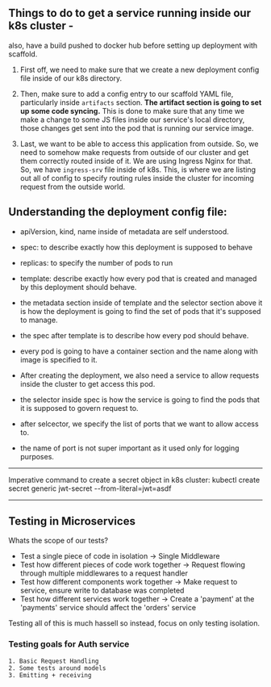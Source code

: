 ## Things to do to get a service running inside our k8s cluster -

also, have a build pushed to docker hub before setting up deployment with scaffold.

1. First off, we need to make sure that we create a new deployment config file inside of our k8s directory.

2. Then, make sure to add a config entry to our scaffold YAML file, particularly inside `artifacts` section. **The artifact section is going to set up some code syncing.** This is done to make sure that any time we make a change to some JS files inside our service's local directory, those changes get sent into the pod that is running our service image.

3. Last, we want to be able to access this application from outside. So, we need to somehow make requests from outside of our cluster and get them correctly routed inside of it. We are using Ingress Nginx for that.
   So, we have `ingress-srv` file inside of k8s. This, is where we are listing out all of config to specify routing rules inside the cluster for incoming request from the outside world.

## Understanding the deployment config file:

- apiVersion, kind, name inside of metadata are self understood.
- spec: to describe exactly how this deployment is supposed to behave
- replicas: to specify the number of pods to run
- template: describe exactly how every pod that is created and managed by this deployment should behave.
- the metadata section inside of template and the selector section above it is how the deployment is going to find the set of pods that it's supposed to manage.
- the spec after template is to describe how every pod should behave.
- every pod is going to have a container section and the name along with image is specified to it.

- After creating the deployment, we also need a service to allow requests inside the cluster to get access this pod.
- the selector inside spec is how the service is going to find the pods that it is supposed to govern request to.
- after selcector, we specify the list of ports that we want to allow access to.
- the name of port is not super important as it used only for logging purposes.

---

Imperative command to create a secret object in k8s cluster:
kubectl create secret generic jwt-secret --from-literal=jwt=asdf

---

## Testing in Microservices

Whats the scope of our tests?

- Test a single piece of code in isolation -> Single Middleware
- Test how different pieces of code work together -> Request flowing through multiple middlewares to a request handler
- Test how different components work together -> Make request to service, ensure write to database was completed
- Test how different services work together -> Create a 'payment' at the 'payments' service should affect the 'orders' service

Testing all of this is much hassell so instead, focus on only testing isolation.

### Testing goals for Auth service

    1. Basic Request Handling
    2. Some tests around models
    3. Emitting + receiving
